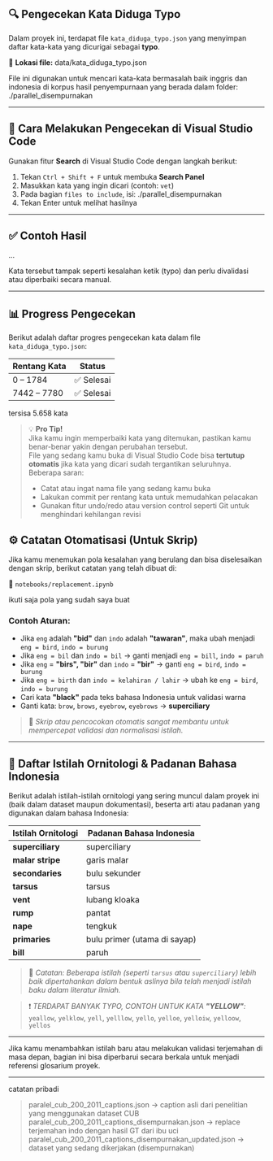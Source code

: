 ## 🔍 Pengecekan Kata Diduga Typo

Dalam proyek ini, terdapat file `kata_diduga_typo.json` yang menyimpan daftar kata-kata yang dicurigai sebagai **typo**.

📄 **Lokasi file:**
data/kata_diduga_typo.json


File ini digunakan untuk mencari kata-kata bermasalah baik inggris dan indonesia di korpus hasil penyempurnaan yang berada dalam folder:
./parallel_disempurnakan

---

## 🧭 Cara Melakukan Pengecekan di Visual Studio Code

Gunakan fitur **Search** di Visual Studio Code dengan langkah berikut:

1. Tekan `Ctrl + Shift + F` untuk membuka **Search Panel**
2. Masukkan kata yang ingin dicari (contoh: `vet`)
3. Pada bagian `files to include`, isi:
./parallel_disempurnakan
4. Tekan Enter untuk melihat hasilnya

---

## ✅ Contoh Hasil

...

Kata tersebut tampak seperti kesalahan ketik (typo) dan perlu divalidasi atau diperbaiki secara manual.

---

## 📊 Progress Pengecekan

Berikut adalah daftar progres pengecekan kata dalam file `kata_diduga_typo.json`:

| Rentang Kata | Status     |
|--------------|------------|
| 0 – 1784     | ✅ Selesai |
| 7442 – 7780  | ✅ Selesai |

tersisa 5.658 kata

> 💡 **Pro Tip!**  
> Jika kamu ingin memperbaiki kata yang ditemukan, pastikan kamu benar-benar yakin dengan perubahan tersebut.  
> File yang sedang kamu buka di Visual Studio Code bisa **tertutup otomatis** jika kata yang dicari sudah tergantikan seluruhnya.  
> Beberapa saran:
> - Catat atau ingat nama file yang sedang kamu buka
> - Lakukan commit per rentang kata untuk memudahkan pelacakan
> - Gunakan fitur undo/redo atau version control seperti Git untuk menghindari kehilangan revisi


## ⚙️ Catatan Otomatisasi (Untuk Skrip)

Jika kamu menemukan pola kesalahan yang berulang dan bisa diselesaikan dengan skrip, berikut catatan yang telah dibuat di:

📓 `notebooks/replacement.ipynb`

ikuti saja pola yang sudah saya buat

### Contoh Aturan:
- Jika `eng` adalah **"bid"** dan `indo` adalah **"tawaran"**, maka ubah menjadi `eng = bird`, `indo = burung`
- Jika `eng = bil` dan `indo = bil` → ganti menjadi `eng = bill`, `indo = paruh`
- Jika `eng` = **"birs", "bir"** dan `indo` = **"bir"** → ganti `eng = bird`, `indo = burung`
- Jika `eng = birth` dan `indo = kelahiran / lahir` → ubah ke `eng = bird`, `indo = burung`
- Cari kata **"black"** pada teks bahasa Indonesia untuk validasi warna
- Ganti kata: `brow`, `brows`, `eyebrow`, `eyebrows` → **superciliary**

> 💬 *Skrip atau pencocokan otomatis sangat membantu untuk mempercepat validasi dan normalisasi istilah.*
---

## 📘 Daftar Istilah Ornitologi & Padanan Bahasa Indonesia

Berikut adalah istilah-istilah ornitologi yang sering muncul dalam proyek ini (baik dalam dataset maupun dokumentasi), beserta arti atau padanan yang digunakan dalam bahasa Indonesia:

| Istilah Ornitologi      | Padanan Bahasa Indonesia                      |
|--------------------------|-----------------------------------------------|
| **superciliary**         | superciliary                                   |
| **malar stripe**         | garis malar                                     |
| **secondaries**          | bulu sekunder                                  |
| **tarsus**               | tarsus                                        |
| **vent**                 | lubang kloaka                                  |
| **rump**                 | pantat                                         |
| **nape**                 | tengkuk                                        |
| **primaries**            | bulu primer (utama di sayap)                   |
| **bill**                 | paruh                                          |

> 📝 *Catatan: Beberapa istilah (seperti `tarsus` atau `superciliary`) lebih baik dipertahankan dalam bentuk aslinya bila telah menjadi istilah baku dalam literatur ilmiah.*

> ❗ *TERDAPAT BANYAK TYPO, CONTOH UNTUK KATA **"YELLOW"**:*
> `yeallow`, `yelklow`, `yell`, `yelllow`, `yello`, `yelloe`, `yelloiw`, `yelloow`, `yellos`

---

Jika kamu menambahkan istilah baru atau melakukan validasi terjemahan di masa depan, bagian ini bisa diperbarui secara berkala untuk menjadi referensi glosarium proyek.



---
catatan pribadi
> paralel_cub_200_2011_captions.json -> caption asli dari penelitian yang menggunakan dataset CUB
> paralel_cub_200_2011_captions_disempurnakan.json -> replace terjemahan indo dengan hasil GT dari ibu uci
> paralel_cub_200_2011_captions_disempurnakan_updated.json -> dataset yang sedang dikerjakan (disempurnakan)

